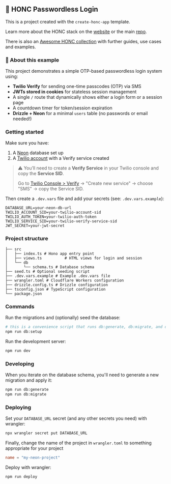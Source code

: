 ## 🪿 HONC Passwordless Login

This is a project created with the `create-honc-app` template.

Learn more about the HONC stack on the [website](https://honc.dev) or the main [repo](https://github.com/fiberplane/create-honc-app).

There is also an [Awesome HONC collection](https://github.com/fiberplane/awesome-honc) with further guides, use cases and examples.


### 🔐 About this example

This project demonstrates a simple OTP-based passwordless login system using:

- **Twilio Verify** for sending one-time passcodes (OTP) via SMS
- **JWTs stored in cookies** for stateless session management
- A single `/` route that dynamically shows either a login form or a session page
- A countdown timer for token/session expiration
- **Drizzle + Neon** for a minimal `users` table (no passwords or email needed!)


### Getting started

Make sure you have:

1. A [Neon](https://neon.tech) database set up
2. A [Twilio account](https://twilio.com/verify) with a Verify service created

> ⚠️ You’ll need to create a **Verify Service** in your Twilio console and copy the **Service SID**.
>
> Go to [Twilio Console > Verify](https://www.twilio.com/console/verify/services) → "Create new service" → choose "SMS" → copy the Service SID.

Then create a `.dev.vars` file and add your secrets (see: `.dev.vars.example`):

```env
DATABASE_URL=your-neon-db-url
TWILIO_ACCOUNT_SID=your-twilio-account-sid
TWILIO_AUTH_TOKEN=your-twilio-auth-token
TWILIO_SERVICE_SID=your-twilio-verify-service-sid
JWT_SECRET=your-jwt-secret
```


### Project structure

```#
├── src
│   ├── index.ts # Hono app entry point
│   ├── views.ts          # HTML views for login and session
│   └── db
│       └── schema.ts # Database schema
├── seed.ts # Optional seeding script
├── .dev.vars.example # Example .dev.vars file
├── wrangler.toml # Cloudflare Workers configuration
├── drizzle.config.ts # Drizzle configuration
├── tsconfig.json # TypeScript configuration
└── package.json
```

### Commands

Run the migrations and (optionally) seed the database:

```sh
# this is a convenience script that runs db:generate, db:migrate, and db:seed
npm run db:setup
```

Run the development server:

```sh
npm run dev
```

### Developing

When you iterate on the database schema, you'll need to generate a new migration and apply it:

```sh
npm run db:generate
npm run db:migrate
```

### Deploying

Set your `DATABASE_URL` secret (and any other secrets you need) with wrangler:

```sh
npx wrangler secret put DATABASE_URL
```

Finally, change the name of the project in `wrangler.toml` to something appropriate for your project

```toml
name = "my-neon-project"
```

Deploy with wrangler:

```sh
npm run deploy
```